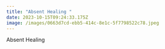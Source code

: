 ```yaml
---
title: "Absent Healing "
date: 2023-10-15T09:24:33.175Z
image: /images/0663d7cd-ebb5-414c-8e1c-5f7798522c78.jpeg
---
```

Absent Healing
